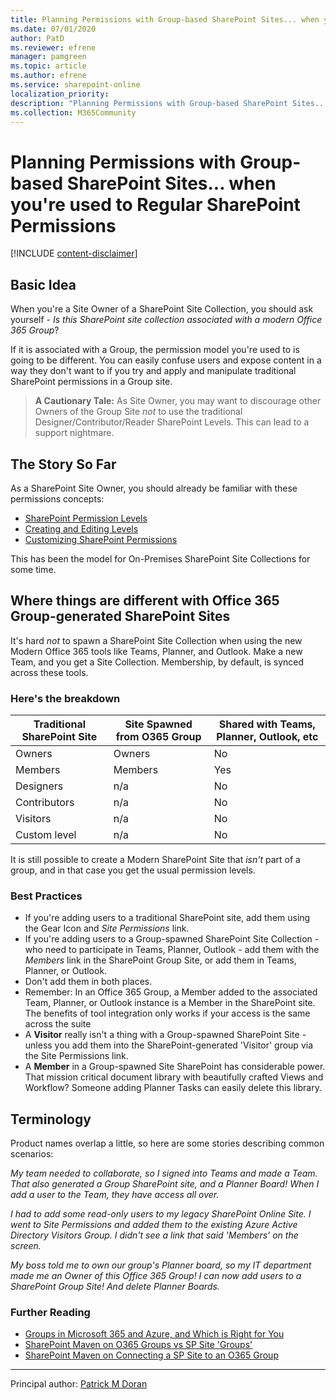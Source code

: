 ```yaml
---
title: Planning Permissions with Group-based SharePoint Sites... when you're used to Regular SharePoint Permissions.
ms.date: 07/01/2020
author: PatD
ms.reviewer: efrene
manager: pamgreen
ms.topic: article
ms.author: efrene
ms.service: sharepoint-online
localization_priority: 
description: "Planning Permissions with Group-based SharePoint Sites... when you're used to Regular SharePoint Permissions."
ms.collection: M365Community
---
```


# Planning Permissions with Group-based SharePoint Sites... when you're used to Regular SharePoint Permissions

[!INCLUDE [content-disclaimer](includes/content-disclaimer.md)]

## Basic Idea

When you're a Site Owner of a SharePoint Site Collection, you should ask yourself - *Is this SharePoint site collection associated with a modern Office 365 Group*?

If it is associated with a Group, the permission model you're used to is going to be different. You can easily confuse users and expose content in a way they don't want to if you try and apply and manipulate traditional SharePoint permissions in a Group site.

> **A Cautionary Tale:**
> As Site Owner, you may want to discourage other Owners of the Group Site *not* to use the traditional Designer/Contributor/Reader SharePoint Levels. This can lead to a support nightmare.

## The Story So Far

As a SharePoint Site Owner, you should already be familiar with these permissions concepts:

* [SharePoint Permission Levels](https://docs.microsoft.com/sharepoint/understanding-permission-levels)
* [Creating and Editing Levels](https://docs.microsoft.com/sharepoint/how-to-create-and-edit-permission-levels)
* [Customizing SharePoint Permissions](https://docs.microsoft.com/sharepoint/customize-sharepoint-site-permissions)

This has been the model for On-Premises SharePoint Site Collections for some time.

## Where things are different with Office 365 Group-generated SharePoint Sites

It's hard *not* to spawn a SharePoint Site Collection when using the new Modern Office 365 tools like Teams, Planner, and Outlook. Make a new Team, and you get a Site Collection.  Membership, by default, is synced across these tools.

### Here's the breakdown

|Traditional SharePoint Site| Site Spawned from O365 Group  | Shared with Teams, Planner, Outlook, etc|
|--|--|--|
| Owners | Owners   | No
| Members | Members | Yes
| Designers| n/a | No
| Contributors | n/a | No
| Visitors | n/a| No
| Custom level | n/a | No

It is still possible to create a Modern SharePoint Site that *isn't* part of a group, and in that case you get the usual permission levels.

### Best Practices

* If you're adding users to a traditional SharePoint site, add them using the Gear Icon and *Site Permissions* link.
* If you're adding users to a Group-spawned SharePoint Site Collection - who need to participate in Teams, Planner, Outlook - add them with the *Members* link in the SharePoint Group Site, or add them in Teams, Planner, or Outlook.
* Don't add them in both places.
* Remember: In an Office 365 Group, a Member added to the associated Team, Planner, or Outlook instance is a Member in the SharePoint site.  The benefits of tool integration only works if your access is the same across the suite
* A **Visitor** really isn't a thing with a Group-spawned SharePoint Site - unless you add them into the SharePoint-generated 'Visitor' group via the Site Permissions link.
* A **Member** in a  Group-spawned Site SharePoint has considerable power.  That mission critical document library with beautifully crafted Views and Workflow?  Someone adding Planner Tasks can easily delete this library.

## Terminology

Product names overlap a little, so here are some stories describing common scenarios:

*My team needed to collaborate, so I signed into Teams and made a Team.  That also generated a Group SharePoint site, and a Planner Board!  When I add a user to the Team, they have access all over.*

*I had to add some read-only users to my legacy SharePoint Online Site. I went to Site Permissions and added them to the existing Azure Active Directory Visitors Group.  I didn't see a link that said 'Members' on the screen.*

*My boss told me to own our group's Planner board, so my IT department made me an Owner of this Office 365 Group! I can now add users to a SharePoint Group Site! And delete Planner Boards.*

### Further Reading

* [Groups in Microsoft 365 and Azure, and Which is Right for You](all-about-groups.md)
* [SharePoint Maven on O365 Groups vs SP Site 'Groups'](https://sharepointmaven.com/office-365-groups-or-sharepoint-team-sites/)
* [SharePoint Maven on Connecting a SP Site to an O365 Group](https://sharepointmaven.com/how-to-connect-a-sharepoint-site-to-an-office-365-group/)


---

Principal author: [Patrick M Doran](https://www.linkedin.com/in/patrickdoran/)
